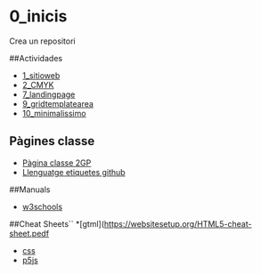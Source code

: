 # 0_inicis
Crea un repositori

##Actividades
* [1_sitioweb](https://lauragcbrkn.github.io/1llocweb/)
* [2_CMYK](https://lauragcbrkn.github.io/2_cmyk/)
* [7_landingpage](https://lauragcbrkn.github.io/7_landingpage/)
* [9_gridtemplatearea](https://lauragcbrkn.github.io/9_gridtemplatearea/)
* [10_minimalissimo](https://lauragcbrkn.github.io/10_minimalissimo/)

## Pàgines classe
* [Pàgina classe 2GP](https://arquesm.github.io/2GP/)
* [Llenguatge etiquetes github](https://github.com/adam-p/markdown-here/wiki/Markdown-Cheatsheet)

##Manuals
* [w3schools](https://www.w3schools.com/)


##Cheat Sheets``
*[gtml](https://websitesetup.org/HTML5-cheat-sheet.pedf
* [css](https://websitesetup.org/wp-content/uploads/2016/10/wsu-css-cheat-sheet.pdf)
* [p5js](https://github.com/bmoren/p5js-cheat-sheet)
